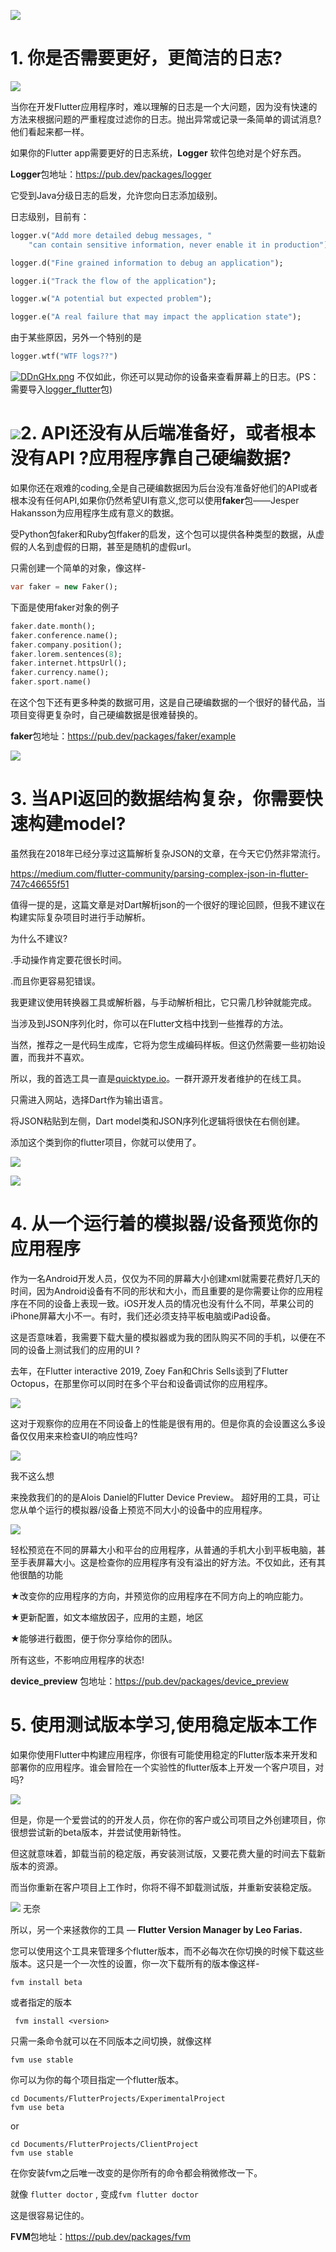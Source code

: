 ![](https://img-blog.csdnimg.cn/38fbbdcb183a4cb4b51ed03edc91a9fe.png)
# 1. 你是否需要更好，更简洁的日志?

![](https://img-blog.csdnimg.cn/img_convert/186815b8d09ed942c4681ec86cad60c4.png)

当你在开发Flutter应用程序时，难以理解的日志是一个大问题，因为没有快速的方法来根据问题的严重程度过滤你的日志。抛出异常或记录一条简单的调试消息?他们看起来都一样。

如果你的Flutter app需要更好的日志系统，**Logger** 软件包绝对是个好东西。

**Logger**包地址：https://pub.dev/packages/logger

它受到Java分级日志的启发，允许您向日志添加级别。

日志级别，目前有：

```dart
logger.v("Add more detailed debug messages, "
    "can contain sensitive information, never enable it in production");

logger.d("Fine grained information to debug an application");

logger.i("Track the flow of the application");

logger.w("A potential but expected problem");

logger.e("A real failure that may impact the application state");
```

由于某些原因，另外一个特别的是

```dart
logger.wtf("WTF logs??")
```

[![DDnGHx.png](https://img-blog.csdnimg.cn/img_convert/ecf2ee03a4ea398566fee3948f15e503.png)](https://imgchr.com/i/DDnGHx)
不仅如此，你还可以晃动你的设备来查看屏幕上的日志。(PS：需要导入[logger_flutter](https://pub.dev/packages/logger_flutter)包)

# ![](https://img-blog.csdnimg.cn/img_convert/186815b8d09ed942c4681ec86cad60c4.png)2. API还没有从后端准备好，或者根本没有API ?应用程序靠自己硬编数据?

如果你还在艰难的coding,全是自己硬编数据因为后台没有准备好他们的API或者根本没有任何API,如果你仍然希望UI有意义,您可以使用**faker**包——Jesper Hakansson为应用程序生成有意义的数据。

受Python包faker和Ruby包ffaker的启发，这个包可以提供各种类型的数据，从虚假的人名到虚假的日期，甚至是随机的虚假url。

只需创建一个简单的对象，像这样-

```dart
var faker = new Faker();
```

下面是使用faker对象的例子

```dart
faker.date.month();
faker.conference.name();
faker.company.position();
faker.lorem.sentences(8);
faker.internet.httpsUrl();
faker.currency.name();
faker.sport.name()
```

在这个包下还有更多种类的数据可用，这是自己硬编数据的一个很好的替代品，当项目变得更复杂时，自己硬编数据是很难替换的。

**faker**包地址：https://pub.dev/packages/faker/example

![](https://img-blog.csdnimg.cn/img_convert/f946a78619c9b1dcaee29c33f2b114a8.png)

# 3. 当API返回的数据结构复杂，你需要快速构建model?

虽然我在2018年已经分享过这篇解析复杂JSON的文章，在今天它仍然非常流行。

https://medium.com/flutter-community/parsing-complex-json-in-flutter-747c46655f51

值得一提的是，这篇文章是对Dart解析json的一个很好的理论回顾，但我不建议在构建实际复杂项目时进行手动解析。

为什么不建议?

.手动操作肯定要花很长时间。

.而且你更容易犯错误。

我更建议使用转换器工具或解析器，与手动解析相比，它只需几秒钟就能完成。

当涉及到JSON序列化时，你可以在Flutter文档中找到一些推荐的方法。

当然，推荐之一是代码生成库，它将为您生成编码样板。但这仍然需要一些初始设置，而我并不喜欢。

所以，我的首选工具一直是[quicktype.io](https://app.quicktype.io/)。一群开源开发者维护的在线工具。

只需进入网站，选择Dart作为输出语言。

将JSON粘贴到左侧，Dart model类和JSON序列化逻辑将很快在右侧创建。

添加这个类到你的flutter项目，你就可以使用了。

![](https://img-blog.csdnimg.cn/img_convert/794f5af83f17a9d3084252d3dc9746f8.gif)

![](https://img-blog.csdnimg.cn/img_convert/7f252c2d956d5dfc0146670cccc3dbc9.png)

# 4. 从一个运行着的模拟器/设备预览你的应用程序

作为一名Android开发人员，仅仅为不同的屏幕大小创建xml就需要花费好几天的时间，因为Android设备有不同的形状和大小，而且重要的是你需要让你的应用程序在不同的设备上表现一致。iOS开发人员的情况也没有什么不同，苹果公司的iPhone屏幕大小不一。有时，我们还必须支持平板电脑或iPad设备。

这是否意味着，我需要下载大量的模拟器或为我的团队购买不同的手机，以便在不同的设备上测试我们的应用的UI ?

去年，在Flutter interactive 2019, Zoey Fan和Chris Sells谈到了Flutter Octopus，在那里你可以同时在多个平台和设备调试你的应用程序。

![](https://img-blog.csdnimg.cn/img_convert/a875bb12cfeeed8c61d5494050b745a5.png)

这对于观察你的应用在不同设备上的性能是很有用的。但是你真的会设置这么多设备仅仅用来来检查UI的响应性吗?

![](https://img-blog.csdnimg.cn/img_convert/e7885332823c6035a767ddbce52f1660.gif)

我不这么想

来挽救我们的的是Alois Daniel的Flutter Device Preview。 超好用的工具，可让您从单个运行的模拟器/设备上预览不同大小的设备中的应用程序。

![](https://img-blog.csdnimg.cn/img_convert/669ad80bee89d69d9bc5e7be7582e510.gif)

轻松预览在不同的屏幕大小和平台的应用程序，从普通的手机大小到平板电脑，甚至手表屏幕大小。这是检查你的应用程序有没有溢出的好方法。不仅如此，还有其他很酷的功能

★改变你的应用程序的方向，并预览你的应用程序在不同方向上的响应能力。

★更新配置，如文本缩放因子，应用的主题，地区

★能够进行截图，便于你分享给你的团队。

所有这些，不影响应用程序的状态!

**device_preview** 包地址：https://pub.dev/packages/device_preview

# 5. 使用测试版本学习,使用稳定版本工作

如果你使用Flutter中构建应用程序，你很有可能使用稳定的Flutter版本来开发和部署你的应用程序。谁会冒险在一个实验性的flutter版本上开发一个客户项目，对吗?

![](https://img-blog.csdnimg.cn/img_convert/8852caf6a5508863d83610f65a939f6e.gif)

但是，你是一个爱尝试的的开发人员，你在你的客户或公司项目之外创建项目，你很想尝试新的beta版本，并尝试使用新特性。

但这就意味着，卸载当前的稳定版，再安装测试版，又要花费大量的时间去下载新版本的资源。

而当你重新在客户项目上工作时，你将不得不卸载测试版，并重新安装稳定版。

![](https://img-blog.csdnimg.cn/img_convert/a61e65d55937b359f6fa6426cb6a168b.gif)
无奈

所以，另一个来拯救你的工具 — **Flutter Version Manager by Leo Farias.**

您可以使用这个工具来管理多个flutter版本，而不必每次在你切换的时候下载这些版本。这只是一个一次性的设置，你一次下载所有的版本像这样-

```
fvm install beta
```


或者指定的版本

```
 fvm install <version>
```

只需一条命令就可以在不同版本之间切换，就像这样

```
fvm use stable
```

你可以为你的每个项目指定一个flutter版本。

```
cd Documents/FlutterProjects/ExperimentalProject
fvm use beta
```

or

```
cd Documents/FlutterProjects/ClientProject
fvm use stable
```

在你安装fvm之后唯一改变的是你所有的命令都会稍微修改一下。

就像 `flutter doctor` , 变成`fvm flutter doctor`

这是很容易记住的。

**FVM**包地址：https://pub.dev/packages/fvm


